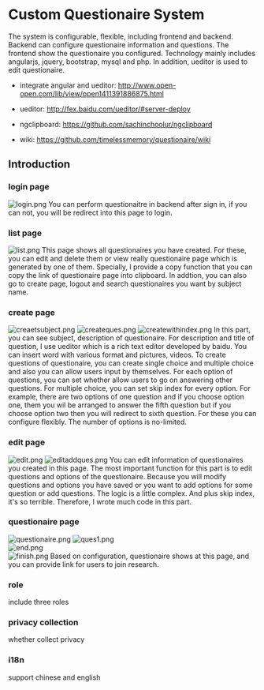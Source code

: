 # Custom Questionaire System
The system is configurable, flexible, including frontend and backend. Backend can configure questionaire information and questions. The frontend show the questionaire you configured. Technology mainly includes angularjs, jquery, bootstrap, mysql and php. In addition, ueditor is used to edit questionaire.

* integrate angular and ueditor: http://www.open-open.com/lib/view/open1411391886875.html

* ueditor: http://fex.baidu.com/ueditor/#server-deploy

* ngclipboard: https://github.com/sachinchoolur/ngclipboard

* wiki: https://github.com/timelessmemory/questionaire/wiki

## Introduction
### login page
![login.png](http://7xqayl.com1.z0.glb.clouddn.com/login.png)
You can perform questionaitre in backend after sign in, if you can not, you will be redirect into this page to login.

### list page
![list.png](http://7xqayl.com1.z0.glb.clouddn.com/lists.png)
This page shows all questionaires you have created. For these, you can edit and delete them or view really questionaire page which is generated by one of them. Specially, I provide a copy function that you can copy the link of questionaire page into clipboard. In addtion, you can also go to create page, logout and search questionaires you want by subject name.

### create page
![creaetsubject.png](http://7xqayl.com1.z0.glb.clouddn.com/creaetsubject.png)
![createques.png](http://7xqayl.com1.z0.glb.clouddn.com/createques.png)
![createwithindex.png](http://7xqayl.com1.z0.glb.clouddn.com/createwithindex.png)
In this part, you can see subject, description of questionaire. For description and title of question, I use ueditor which is a rich text editor developed by baidu. You can insert word with various format and pictures, videos. To create questions of questionaire, you can create single choice and multiple choice and also you can allow users input by themselves. For each option of questions, you can set whether allow users to go on answering other questions. For multiple choice, you can set skip index for every option. For example, there are two options of one question and if you choose option one, them you wil be arranged to answer the fifth question but if you choose option two then you will redirect to sixth question. For these you can configure flexibly. The number of options is no-limited.

### edit page
![edit.png](http://7xqayl.com1.z0.glb.clouddn.com/edit.png)
![editaddques.png](http://7xqayl.com1.z0.glb.clouddn.com/editaddques.png)
You can edit information of questionaires you created in this page. The most important function for this part is to edit questions and options of the questionaire. Because you will modify questions and options you have saved or you want to add options for some question or add questions. The logic is a little complex. And plus skip index, it's so terrible. Therefore, I wrote much code in this part.

### questionaire page
![questionaire.png](http://7xqayl.com1.z0.glb.clouddn.com/questionaire.png)	
![ques1.png](http://7xqayl.com1.z0.glb.clouddn.com/ques1.png)	
![end.png](http://7xqayl.com1.z0.glb.clouddn.com/end.png)	
![finish.png](http://7xqayl.com1.z0.glb.clouddn.com/finish.png)	
Based on configuration, questionaire shows at this page, and you can provide link for users to join research.

### role
include three roles

### privacy collection
whether collect privacy

### i18n
support chinese and english

